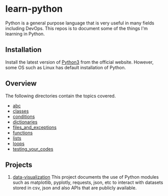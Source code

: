 # learn-python
Python is a general purpose language that is very useful in many fields including DevOps. This repos is to document some of the things I'm learning in Python. 

## Installation 
Install the latest version of [Python3](https://www.python.org/downloads/) from the official website. However, some OS such as Linux has default installation of Python.

## Overview
The following directories contain the topics covered.

- [abc](./abc)
- [classes](./classes)
- [conditions](./conditions)
- [dictionaries](./dictionaries)
- [files_and_exceptions](./files_and_exceptions)
- [functions](./functions)
- [lists](./lists)
- [loops](./loops)
- [testing_your_codes](./testing_your_codes)

## Projects

1. [data-visualization](./data-visualization)
This project documents the use of Python modules such as matplotlib, pyplotly, requests, json, etc to interact with datasets stored in csv, json and also APIs that are publicly available. 
